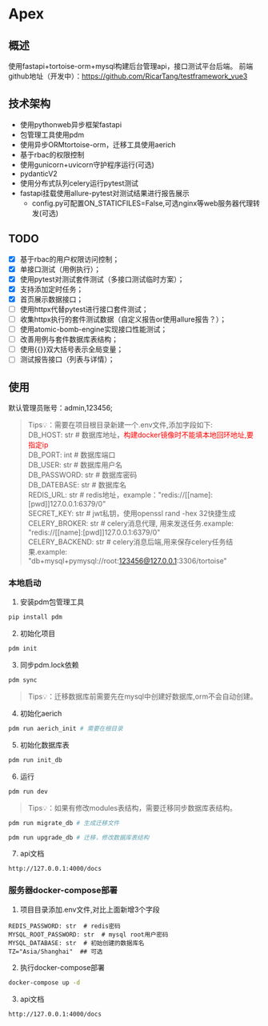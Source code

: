 # Apex

## 概述
使用fastapi+tortoise-orm+mysql构建后台管理api，接口测试平台后端。
前端github地址（开发中）：https://github.com/RicarTang/testframework_vue3
## 技术架构
- 使用pythonweb异步框架fastapi
- 包管理工具使用pdm
- 使用异步ORMtortoise-orm，迁移工具使用aerich
- 基于rbac的权限控制
- 使用gunicorn+uvicorn守护程序运行(可选)
- pydanticV2
- 使用分布式队列celery运行pytest测试
- fastapi挂载使用allure-pytest对测试结果进行报告展示
    - config.py可配置ON_STATICFILES=False,可选nginx等web服务器代理转发(可选)
## TODO
- [x] 基于rbac的用户权限访问控制；
- [x] 单接口测试（用例执行）；
- [x] 使用pytest对测试套件测试（多接口测试临时方案）；
- [x] 支持添加定时任务；
- [x] 首页展示数据接口；
- [ ] 使用httpx代替pytest进行接口套件测试；
- [ ] 收集httpx执行的套件测试数据（自定义报告or使用allure报告？）；
- [ ] 使用atomic-bomb-engine实现接口性能测试；
- [ ] 改善用例与套件数据库表结构；
- [ ] 使用{{}}双大括号表示全局变量；
- [ ] 测试报告接口（列表与详情）；
## 使用
默认管理员账号：admin,123456;
> Tips💡：需要在项目根目录新建一个.env文件,添加字段如下:<br>
>   DB_HOST: str  # 数据库地址，<span style="color: red;">构建docker镜像时不能填本地回环地址,要指定ip</span><br>
>   DB_PORT: int  # 数据库端口<br>
>   DB_USER: str  # 数据库用户名<br>
>   DB_PASSWORD: str  # 数据库密码<br>
>   DB_DATEBASE: str  # 数据库名<br>
>   REDIS_URL: str  # redis地址，example："redis://[[name]:[pwd]]127.0.0.1:6379/0"<br>
>   SECRET_KEY: str  # jwt私钥，使用openssl rand -hex 32快捷生成<br>
>   CELERY_BROKER: str  # celery消息代理, 用来发送任务.example: "redis://[[name]:[pwd]]127.0.0.1:6379/0"<br>
>   CELERY_BACKEND: str  # celery消息后端,用来保存celery任务结果.example: "db+mysql+pymysql://root:123456@127.0.0.1:3306/tortoise"<br>
### 本地启动
1. 安装pdm包管理工具
```Bash
pip install pdm
```
2. 初始化项目
```Bash
pdm init
```
3. 同步pdm.lock依赖
```Bash
pdm sync
```
> Tips💡：迁移数据库前需要先在mysql中创建好数据库,orm不会自动创建。
4. 初始化aerich
```Bash
pdm run aerich_init # 需要在根目录
```
5. 初始化数据库表
```Bash
pdm run init_db
```
6. 运行
```Bash
pdm run dev
```
> Tips💡：如果有修改modules表结构，需要迁移同步数据库表结构。

```Bash
pdm run migrate_db # 生成迁移文件
```
```Bash
pdm run upgrade_db # 迁移，修改数据库表结构
```
7. api文档
```Text
http://127.0.0.1:4000/docs
```
### 服务器docker-compose部署
1. 项目目录添加.env文件,对比上面新增3个字段
```Text
REDIS_PASSWORD: str  # redis密码
MYSQL_ROOT_PASSWORD: str  # mysql root用户密码
MYSQL_DATABASE: str  # 初始创建的数据库名
TZ="Asia/Shanghai"  ## 可选
```
2. 执行docker-compose部署
```Bash
docker-compose up -d
```
3. api文档
```Text
http://127.0.0.1:4000/docs
```